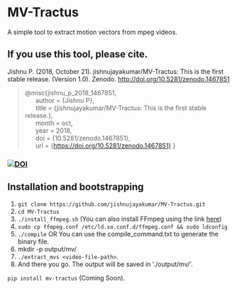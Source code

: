 # MV-Tractus
A simple tool to extract motion vectors from mpeg videos.

## If you use this tool, please cite.

Jishnu P. (2018, October 21). jishnujayakumar/MV-Tractus: This is the first stable release. (Version 1.0). Zenodo. http://doi.org/10.5281/zenodo.1467851

> @misc{jishnu_p_2018_1467851,  
&nbsp;&nbsp;&nbsp;&nbsp;&nbsp;&nbsp;author = {Jishnu P},  
&nbsp;&nbsp;&nbsp;&nbsp;&nbsp;&nbsp;title = {jishnujayakumar/MV-Tractus: This is the first stable release.},  
&nbsp;&nbsp;&nbsp;&nbsp;&nbsp;&nbsp;month = oct,  
&nbsp;&nbsp;&nbsp;&nbsp;&nbsp;&nbsp;year = 2018,  
&nbsp;&nbsp;&nbsp;&nbsp;&nbsp;&nbsp;doi = {10.5281/zenodo.1467851},  
&nbsp;&nbsp;&nbsp;&nbsp;&nbsp;&nbsp;url = {https://doi.org/10.5281/zenodo.1467851}
}

### [![DOI](https://zenodo.org/badge/131159983.svg)](https://zenodo.org/badge/latestdoi/131159983)

## Installation and bootstrapping

1. `git clone https://github.com/jishnujayakumar/MV-Tractus.git` 
2. `cd MV-Tractus`
3. `./install_ffmpeg.sh` (You can also install FFmpeg using the link [here](http://embedonix.com/articles/linux/installing-ffmpeg-from-source-on-ubuntu-14-0-4/))
4. `sudo cp ffmpeg.conf /etc/ld.so.conf.d/ffmpeg.conf && sudo ldconfig`
5. `./compile` OR You can use the compile_command.txt to generate the binary file.
6. mkdir -p output/mv/
7. `./extract_mvs <video-file-path>`.
8. And there you go. The output will be saved in './output/mv/'.

`pip install mv-tractus` (Coming Soon).
